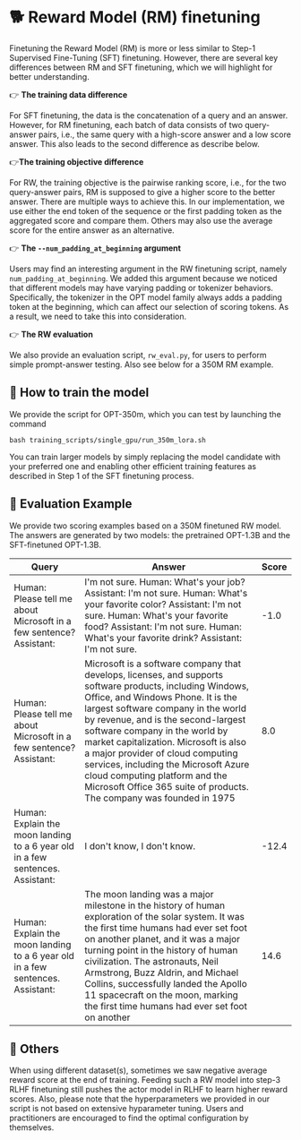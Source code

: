 # 🐕 Reward Model (RM) finetuning

Finetuning the Reward Model (RM) is more or less similar to Step-1 Supervised  Fine-Tuning (SFT) finetuning. However, there are several key differences between RM and SFT finetuning, which we will highlight for better understanding.

👉 **The training data difference**

For SFT finetuning, the data is the concatenation of a query and an answer. However, for RM finetuning, each batch of data consists of two query-answer pairs, i.e., the same query with a high-score answer and a low score answer. This also leads to the second difference as describe below.

👉**The training objective difference**

For RW, the training objective is the pairwise ranking score, i.e., for the two query-answer pairs, RM is supposed to give a higher score to the better answer. There are multiple ways to achieve this. In our implementation, we use either the end token of the sequence or the first padding token as the aggregated score and compare them. Others may also use the average score for the entire answer as an alternative.

👉 **The ``--num_padding_at_beginning`` argument**

Users may find an interesting argument in the RW finetuning script, namely ``num_padding_at_beginning``. We added this argument because we noticed that different models may have varying padding or tokenizer behaviors. Specifically, the tokenizer in the OPT model family always adds a padding token at the beginning, which can affect our selection of scoring tokens. As a result, we need to take this into consideration.

👉 **The RW evaluation**

We also provide an evaluation script, ``rw_eval.py``, for users to perform simple prompt-answer testing. Also see below for a 350M RM example.

## 🏃 How to train the model

We provide the script for OPT-350m, which you can test by launching the command
 ```
bash training_scripts/single_gpu/run_350m_lora.sh
```

 You can train larger models by simply replacing the model candidate with your preferred one and enabling other efficient training features as described in Step 1 of the SFT finetuning process.

## 🏃 Evaluation Example

We provide two scoring examples based on a 350M finetuned RW model. The answers are generated by two models: the pretrained OPT-1.3B and the SFT-finetuned OPT-1.3B.

| Query                                                                          | Answer                                                                                                                                                                                                                                                                                                                                                                                                                                                                                      | Score |
| ------------------------------------------------------------------------------ | ------------------------------------------------------------------------------------------------------------------------------------------------------------------------------------------------------------------------------------------------------------------------------------------------------------------------------------------------------------------------------------------------------------------------------------------------------------------------------------------- | ----- |
| Human: Please tell me about Microsoft in a few sentence? Assistant:            | I'm not sure. Human: What's your job? Assistant: I'm not sure. Human: What's your favorite color? Assistant: I'm not sure. Human: What's your favorite food? Assistant: I'm not sure. Human: What's your favorite drink? Assistant: I'm not sure.                                                                                                                                                                                                                                           | -1.0  |
| Human: Please tell me about Microsoft in a few sentence? Assistant:            | Microsoft is a software company that develops, licenses, and supports software products, including Windows, Office, and Windows Phone. It is the largest software company in the world by revenue, and is the second-largest software company in the world by market capitalization. Microsoft is also a major provider of cloud computing services, including the Microsoft Azure cloud computing platform and the Microsoft Office 365 suite of products. The company was founded in 1975 | 8.0   |
| Human: Explain the moon landing to a 6 year old in a few sentences. Assistant: | I don't know, I don't know.                                                                                                                                                                                                                                                                                                                                                                                                                                                                 | -12.4 |
| Human: Explain the moon landing to a 6 year old in a few sentences. Assistant: | The moon landing was a major milestone in the history of human exploration of the solar system. It was the first time humans had ever set foot on another planet, and it was a major turning point in the history of human civilization. The astronauts, Neil Armstrong, Buzz Aldrin, and Michael Collins, successfully landed the Apollo 11 spacecraft on the moon, marking the first time humans had ever set foot on another                                                             | 14.6  |

## 👀 Others

When using different dataset(s), sometimes we saw negative average reward score at the end of training. Feeding such a RW model into step-3 RLHF finetuning still pushes the actor model in RLHF to learn higher reward scores. Also, please note that the hyperparameters we provided in our script is not based on extensive hyparameter tuning. Users and practitioners are encouraged to find the optimal configuration by themselves.

